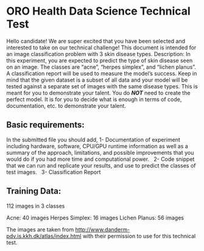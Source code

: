 # ORO Health Data Science Technical Test

Hello candidate!
We are super excited that you have been selected and interested to take on our technical challenge!
This document is intended for an image classification problem with 3 skin disease types.
Description:
In this experiment, you are expected to predict the type of skin disease seen on an image. The classes are “acne”, “herpes simplex”, and “lichen planus”. A classification report will be used to measure the model’s success. Keep in mind that the given dataset is a subset of all data and your model will be tested against a separate set of images with the same disease types.
This is meant for you to demonstrate your talent.
You do ***NOT*** need to create the perfect model. It is for you to decide what is enough in terms of code, documentation, etc. to demonstrate your talent.

## Basic requirements:
In the submitted file you should add,
1- Documentation of experiment including hardware, software, CPU/GPU runtime information as well as a summary of the approach, limitations, and possible improvements that you would do if you had more time and computational power.  
2- Code snippet that we can run and replicate your results, and use to predict the classes of test images.  
3- Classification Report 


## Training Data:
112 images in 3 classes  

Acne: 40 images
Herpes Simplex: 16 images Lichen Planus: 56 images

The images are taken from http://www.danderm-pdv.is.kkh.dk/atlas/index.html with their permission to use for this technical test.
